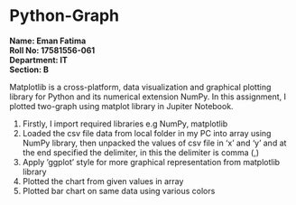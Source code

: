 # Python-Graph

**Name: Eman Fatima     
Roll No: 17581556-061           
Department: IT        
Section: B**

Matplotlib is a cross-platform, data visualization and graphical plotting library for Python and its numerical extension NumPy. In this assignment, I plotted two-graph using matplot library in Jupiter Notebook.

1)	Firstly, I import required libraries e.g NumPy, matplotlib       
2)	Loaded the csv file data from local folder in my PC into array using NumPy library, then unpacked the values of csv file in ‘x’ and ‘y’ and at the end specified the delimiter, in this the delimiter is comma (,)    
3)	Apply ’ggplot’ style for more graphical representation from matplotlib library      
4)	Plotted the chart from given values in array           
5)	Plotted bar chart on same data using various colors        
